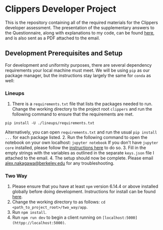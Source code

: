 # Clippers Developer Project

This is the repository containing all of the required materials for the Clippers developer assessment. The presentation of the supplementary answers to the Questionnaire, along with explanations to my code, can be found [here](https://docs.google.com/presentation/d/1bqit9C1NRHd7KAHez_m0dDFxFSbZEz5v2wAxjc2xvhc/edit?usp=sharing), and is also sent as a PDF attached to the email.

## Development Prerequisites and Setup

For development and uniformity purposes, there are several dependency requirements your local machine must meet. We will be using `pip` as our package manager, but the instructions stay largely the same for `conda` as well: 

### Lineups

1. There is a `requirements.txt` file that lists the packages needed to run. Change the working directory to the project root `clippers` and run the following command to ensure that the requirements are met.
```{bash}
pip install -U ./lineups/requirements.txt
```
Alternatively, you can open `requirements.txt` and run the usual `pip install ...` for each package listed.
2. Run the following command to open the notebook on your own localhost: `jupyter notebook` If you don't have `jupyter core` installed, please follow the [instructions here](https://jupyter.org/install) to do so.
3. Fill in the empty strings with the variables as outlined in the separate `keys.json` file I attached to the email.
4. The setup should now be complete. Please email [alex.nakagawa@berkeley.edu](sendto:alex.nakagawa@berkeley.edu) for any troubleshooting.

### Two Way

1. Please ensure that you have at least `npm` version 6.14.4 or above installed globally before doing development. Instructions for install can be found [here](https://nodejs.org/en/download/).
2. Change the working directory to as follows: `cd <path_to_project_root>/two_way/app`.
3. Run `npm install`.
4. Run `npm run dev` to begin a client running on `[localhost:5000](httpp://localhost:5000)`.
